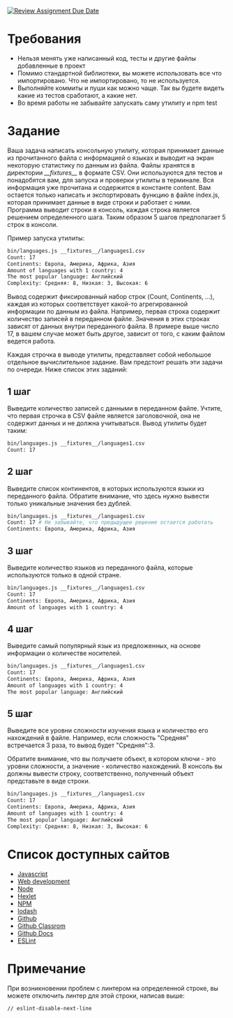 [![Review Assignment Due Date](https://classroom.github.com/assets/deadline-readme-button-24ddc0f5d75046c5622901739e7c5dd533143b0c8e959d652212380cedb1ea36.svg)](https://classroom.github.com/a/sDPidT2Z)
# Требования

* Нельзя менять уже написанный код, тесты и другие файлы добавленные в проект
* Помимо стандартной библиотеки, вы можете использовать все что импортировано. Что не импортировано, то не используется.
* Выполняйте коммиты и пуши как можно чаще. Так вы будете видеть какие из тестов сработают, а какие нет.
* Во время работы не забывайте запускать саму утилиту и npm test

# Задание

Ваша задача написать консольную утилиту, которая принимает данные из прочитанного файла с информацией о языках и выводит на экран некоторую статистику по данным из файла. Файлы хранятся в директории *\_\_fixtures\_\_* в формате CSV. Они используются для тестов и понадобятся вам, для запуска и проверки утилиты в терминале. Вся информация уже прочитана и содержится в константе content. Вам остается только написать и экспортировать функцию в файле index.js, которая принимает данные в виде строки и работает с ними. Программа выводит строки в консоль, каждая строка является решением определенного шага. Таким образом 5 шагов предполагает 5 строк в консоли.

Пример запуска утилиты:

```bash
bin/languages.js __fixtures__/languages1.csv
Count: 17
Continents: Европа, Америка, Африка, Азия
Amount of languages with 1 country: 4
The most popular language: Английский
Complexity: Средняя: 8, Низкая: 3, Высокая: 6
```

Вывод содержит фиксированный набор строк (Count, Continents, ...), каждая из которых соответствует какой-то агрегированной информации по данным из файла. Например, первая строка содержит количество записей в переданном файле. Значения в этих строках зависят от данных внутри переданного файла. В примере выше число 17, в вашем случае может быть другое, зависит от того, с каким файлом ведется работа.

Каждая строчка в выводе утилиты, представляет собой небольшое отдельное вычислительное задание. Вам предстоит решать эти задачи по очереди. Ниже список этих заданий:

## 1 шаг

Выведите количество записей с данными в переданном файле. Учтите, что первая строчка в CSV файле является заголовочной, она не содержит данных и не должна учитываться. Вывод утилиты будет таким:

```bash
bin/languages.js __fixtures__/languages1.csv
Count: 17
```

## 2 шаг

Выведите список континентов, в которых используются языки из переданного файла. Обратите внимание, что здесь нужно вывести только уникальные значения без дублей.


```bash
bin/languages.js __fixtures__/languages1.csv
Count: 17 # Не забывайте, что предыдущее решение остается работать
Continents: Европа, Америка, Африка, Азия
```

## 3 шаг

Выведите количество языков из переданного файла, которые используются только в одной стране.

```bash
bin/languages.js __fixtures__/languages1.csv
Count: 17
Continents: Европа, Америка, Африка, Азия
Amount of languages with 1 country: 4
```

## 4 шаг

Выведите самый популярный язык из предложенных, на основе информации о количестве носителей.

```bash
bin/languages.js __fixtures__/languages1.csv
Count: 17
Continents: Европа, Америка, Африка, Азия
Amount of languages with 1 country: 4
The most popular language: Английский
```

## 5 шаг

Выведите все уровни сложности изучения языка и количество его нахождений в файле. Например, если сложность "Средняя" встречается 3 раза, то вывод будет "Средняя":3.

Обратите внимание, что вы получаете объект, в котором ключи - это уровни сложности, а значение - количество нахождений. В консоль вы должны вывести строку, соответственно, полученный объект представьте в виде строки.

```bash
bin/languages.js __fixtures__/languages1.csv
Count: 17
Continents: Европа, Америка, Африка, Азия
Amount of languages with 1 country: 4
The most popular language: Английский
Complexity: Средняя: 8, Низкая: 3, Высокая: 6
```

# Список доступных сайтов

- [Javascript](https://developer.mozilla.org/ru/docs/Learn/JavaScript)
- [Web development](https://developer.mozilla.org/en-US/docs/Learn)
- [Node](https://nodejs.org/ru/docs)
- [Hexlet](https://hexlet.io)
- [NPM](https://docs.npmjs.com/)
- [lodash](https://lodash.com/docs)
- [Github](https://github.com/)
- [Github Classrom](https://classroom.github.com/)
- [Github Docs](https://docs.github.com/ru)
- [ESLint](https://eslint.org/docs/latest/)

# Примечание

При возникновении проблем с линтером на определенной строке, вы можете отключить линтер для этой строки, написав выше:
```bash
// eslint-disable-next-line
```
